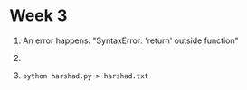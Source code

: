 # Week 3

1. An error happens: "SyntaxError: 'return' outside function"

2. 

6. `python harshad.py > harshad.txt`